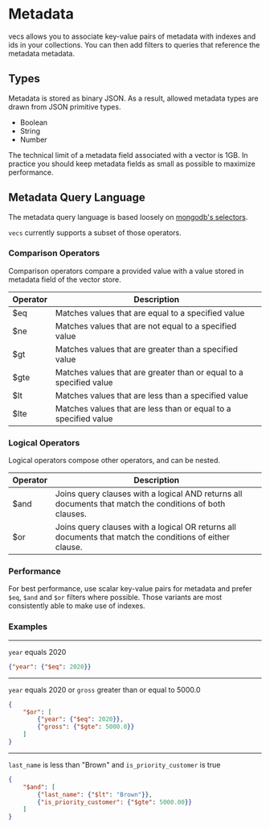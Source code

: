 # Metadata

vecs allows you to associate key-value pairs of metadata with indexes and ids in your collections.
You can then add filters to queries that reference the metadata metadata.

## Types
Metadata is stored as binary JSON. As a result, allowed metadata types are drawn from JSON primitive types.

- Boolean
- String
- Number

The technical limit of a metadata field associated with a vector is 1GB.
In practice you should keep metadata fields as small as possible to maximize performance.

## Metadata Query Language

The metadata query language is based loosely on [mongodb's selectors](https://www.mongodb.com/docs/manual/reference/operator/query/).

`vecs` currently supports a subset of those operators.


### Comparison Operators

Comparison operators compare a provided value with a value stored in metadata field of the vector store.

| Operator  | Description |
| --------- | ----------- |
| $eq       | Matches values that are equal to a specified value |
| $ne       | Matches values that are not equal to a specified value |
| $gt       | Matches values that are greater than a specified value |
| $gte      | Matches values that are greater than or equal to a specified value |
| $lt       | Matches values that are less than a specified value |
| $lte      | Matches values that are less than or equal to a specified value |


### Logical Operators

Logical operators compose other operators, and can be nested.

| Operator  | Description |
| --------- | ----------- |
| $and      |  Joins query clauses with a logical AND returns all documents that match the conditions of both clauses. |
| $or       |  Joins query clauses with a logical OR returns all documents that match the conditions of either clause. |


### Performance

For best performance, use scalar key-value pairs for metadata and prefer `$eq`, `$and` and `$or` filters where possible.
Those variants are most consistently able to make use of indexes.



### Examples

---

`year` equals 2020

```json
{"year": {"$eq": 2020}}
```

---

`year` equals 2020 or `gross` greater than or equal to 5000.0

```json
{
    "$or": [
        {"year": {"$eq": 2020}},
        {"gross": {"$gte": 5000.0}}
    ]
}
```

---

`last_name` is less than "Brown" and `is_priority_customer` is true

```json
{
    "$and": [
        {"last_name": {"$lt": "Brown"}},
        {"is_priority_customer": {"$gte": 5000.00}}
    ]
}
```
